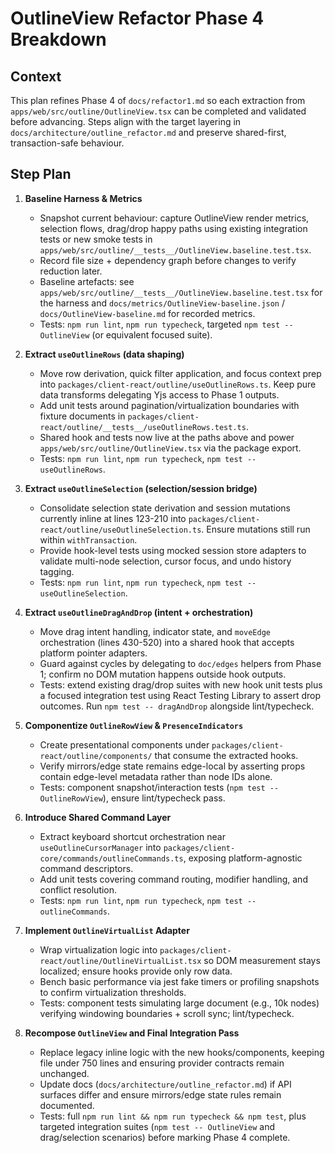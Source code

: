# OutlineView Refactor Phase 4 Breakdown

## Context
This plan refines Phase 4 of `docs/refactor1.md` so each extraction from `apps/web/src/outline/OutlineView.tsx` can be completed and validated before advancing. Steps align with the target layering in `docs/architecture/outline_refactor.md` and preserve shared-first, transaction-safe behaviour.

## Step Plan
1. **Baseline Harness & Metrics**  
   - Snapshot current behaviour: capture OutlineView render metrics, selection flows, drag/drop happy paths using existing integration tests or new smoke tests in `apps/web/src/outline/__tests__/OutlineView.baseline.test.tsx`.  
   - Record file size + dependency graph before changes to verify reduction later.  
   - Baseline artefacts: see `apps/web/src/outline/__tests__/OutlineView.baseline.test.tsx` for the harness and `docs/metrics/OutlineView-baseline.json` / `docs/OutlineView-baseline.md` for recorded metrics.  
   - Tests: `npm run lint`, `npm run typecheck`, targeted `npm test -- OutlineView` (or equivalent focused suite).

2. **Extract `useOutlineRows` (data shaping)**  
   - Move row derivation, quick filter application, and focus context prep into `packages/client-react/outline/useOutlineRows.ts`. Keep pure data transforms delegating Yjs access to Phase 1 outputs.  
   - Add unit tests around pagination/virtualization boundaries with fixture documents in `packages/client-react/outline/__tests__/useOutlineRows.test.ts`.  
   - Shared hook and tests now live at the paths above and power `apps/web/src/outline/OutlineView.tsx` via the package export.  
   - Tests: `npm run lint`, `npm run typecheck`, `npm test -- useOutlineRows`.

3. **Extract `useOutlineSelection` (selection/session bridge)**  
   - Consolidate selection state derivation and session mutations currently inline at lines 123-210 into `packages/client-react/outline/useOutlineSelection.ts`. Ensure mutations still run within `withTransaction`.  
   - Provide hook-level tests using mocked session store adapters to validate multi-node selection, cursor focus, and undo history tagging.  
   - Tests: `npm run lint`, `npm run typecheck`, `npm test -- useOutlineSelection`.

4. **Extract `useOutlineDragAndDrop` (intent + orchestration)**  
   - Move drag intent handling, indicator state, and `moveEdge` orchestration (lines 430-520) into a shared hook that accepts platform pointer adapters.  
   - Guard against cycles by delegating to `doc/edges` helpers from Phase 1; confirm no DOM mutation happens outside hook outputs.  
   - Tests: extend existing drag/drop suites with new hook unit tests plus a focused integration test using React Testing Library to assert drop outcomes. Run `npm test -- dragAndDrop` alongside lint/typecheck.

5. **Componentize `OutlineRowView` & `PresenceIndicators`**  
   - Create presentational components under `packages/client-react/outline/components/` that consume the extracted hooks.  
   - Verify mirrors/edge state remains edge-local by asserting props contain edge-level metadata rather than node IDs alone.  
   - Tests: component snapshot/interaction tests (`npm test -- OutlineRowView`), ensure lint/typecheck pass.

6. **Introduce Shared Command Layer**  
   - Extract keyboard shortcut orchestration near `useOutlineCursorManager` into `packages/client-core/commands/outlineCommands.ts`, exposing platform-agnostic command descriptors.  
   - Add unit tests covering command routing, modifier handling, and conflict resolution.  
   - Tests: `npm run lint`, `npm run typecheck`, `npm test -- outlineCommands`.

7. **Implement `OutlineVirtualList` Adapter**  
   - Wrap virtualization logic into `packages/client-react/outline/OutlineVirtualList.tsx` so DOM measurement stays localized; ensure hooks provide only row data.  
   - Bench basic performance via jest fake timers or profiling snapshots to confirm virtualization thresholds.  
   - Tests: component tests simulating large document (e.g., 10k nodes) verifying windowing boundaries + scroll sync; lint/typecheck.

8. **Recompose `OutlineView` and Final Integration Pass**  
   - Replace legacy inline logic with the new hooks/components, keeping file under 750 lines and ensuring provider contracts remain unchanged.  
   - Update docs (`docs/architecture/outline_refactor.md`) if API surfaces differ and ensure mirrors/edge state rules remain documented.  
   - Tests: full `npm run lint && npm run typecheck && npm test`, plus targeted integration suites (`npm test -- OutlineView` and drag/selection scenarios) before marking Phase 4 complete.
